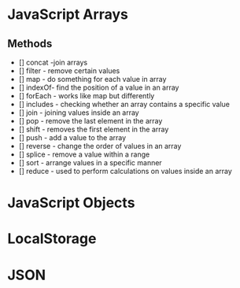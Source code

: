 # JavaScript Arrays
## Methods

* [] concat -join arrays
* [] filter - remove certain values
* [] map - do something for each value in array
* [] indexOf- find the position of a value in an array
* [] forEach - works like map but differently
* [] includes - checking whether an array contains a specific value
* [] join - joining values inside an array
* [] pop - remove the last element in the array
* [] shift - removes the first element in the array
* [] push - add a value to the array
* [] reverse - change the order of values in an array
* [] splice - remove a value within a range
* [] sort - arrange values in a specific manner
* [] reduce - used to perform calculations on values inside an array

# JavaScript Objects

# LocalStorage

# JSON